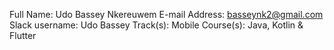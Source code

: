 
Full Name: Udo Bassey Nkereuwem
E-mail Address: basseynk2@gmail.com
Slack username: Udo Bassey
Track(s): Mobile
Course(s): Java, Kotlin & Flutter
